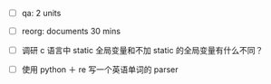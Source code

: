 * [ ] qa: 2 units

* [ ] reorg: documents 30 mins

* [ ]  调研 c 语言中 static 全局变量和不加 static 的全局变量有什么不同？

* [ ] 使用 python ＋ re 写一个英语单词的 parser